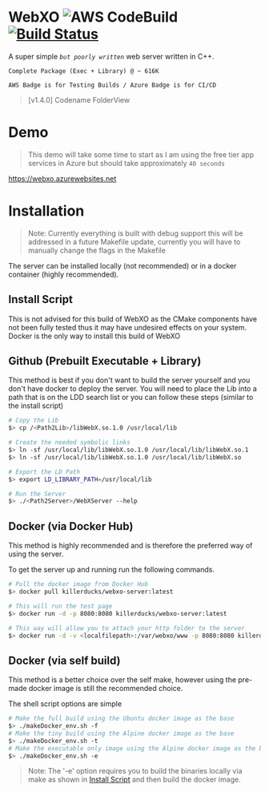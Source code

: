 # WebXO ![AWS CodeBuild](https://codebuild.us-east-1.amazonaws.com/badges?uuid=eyJlbmNyeXB0ZWREYXRhIjoiUmt5Wmd0ME94YkVYWkovVyt1UzB2bjVDQ2RXUmVJK2xxYW5vbjJGZmQ0WkpCbHoxTlhFSnRIbjlGb1BhcVZBWGNLRHQvdG04cjBQcFkvT1NHckZ5c0wwPSIsIml2UGFyYW1ldGVyU3BlYyI6ImZGcTZHUjNUMG9Kakt3VVEiLCJtYXRlcmlhbFNldFNlcmlhbCI6MX0%3D&branch=master) [![Build Status](https://dev.azure.com/WebXO/WebXO/_apis/build/status/KillerDucks.WebXO?branchName=master)](https://dev.azure.com/WebXO/WebXO/_build/latest?definitionId=1&branchName=master)
A super simple *`but poorly written`* web server written in C++. 

``Complete Package (Exec + Library) @ ~ 616K``

``AWS Badge is for Testing Builds / Azure Badge is for CI/CD``

> [v1.4.0] Codename FolderView

# Demo
> This demo will take some time to start as I am using the free tier app services in Azure but should take approximately ``40 seconds``

https://webxo.azurewebsites.net

# Installation
> Note: Currently everything is built with debug support this will be addressed in a future Makefile update, currently you will have to manually change the flags in the Makefile

The server can be installed locally (not recommended) or in a docker container (highly recommended).

## Install Script
This is not advised for this build of WebXO as the CMake components have not been fully tested thus it may have undesired effects on your system. Docker is the only way to install this build of WebXO 

## Github (Prebuilt Executable + Library)
This method is best if you don't want to build the server yourself and you don't have docker to deploy the server. You will need to place the Lib into a path that is on the LDD search list or you can follow these steps (similar to the install script)

```sh
# Copy the Lib
$> cp /<Path2Lib>/libWebX.so.1.0 /usr/local/lib

# Create the needed symbolic links
$> ln -sf /usr/local/lib/libWebX.so.1.0 /usr/local/lib/libWebX.so.1
$> ln -sf /usr/local/lib/libWebX.so.1.0 /usr/local/lib/libWebX.so

# Export the LD Path
$> export LD_LIBRARY_PATH=/usr/local/lib

# Run the Server
$> ./<Path2Server>/WebXServer --help
```

## Docker (via Docker Hub)
This method is highly recommended and is therefore the preferred way of using the server.

To get the server up and running run the following commands.

```sh
# Pull the docker image from Docker Hub
$> docker pull killerducks/webxo-server:latest

# This will run the test page
$> docker run -d -p 8080:8080 killerducks/webxo-server:latest

# This way will allow you to attach your http folder to the server
$> docker run -d -v <localfilepath>:/var/webxo/www -p 8080:8080 killerducks/webxo-server:latest --basepath="/var/webxo/www"
```

## Docker (via self build)
This method is a better choice over the self make, however using the pre-made docker image is still the recommended choice.

The shell script options are simple
```sh
# Make the full build using the Ubuntu docker image as the base
$> ./makeDocker_env.sh -f
# Make the tiny build using the Alpine docker image as the base
$> ./makeDocker_env.sh -t
# Make the executable only image using the Alpine docker image as the base
$> ./makeDocker_env.sh -e
```

> Note: The '-e' option requires you to build the binaries locally via make as shown in [Install Script](#Install-Script) and then build the docker image.